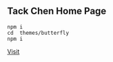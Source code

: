 <!--
 * @Author: chenzhongsheng
 * @Date: 2022-12-02 22:50:00
 * @Description: Coding something
-->
## Tack Chen Home Page

```
npm i
cd  themes/butterfly
npm i
```

[Visit](https://shiyix.cn)